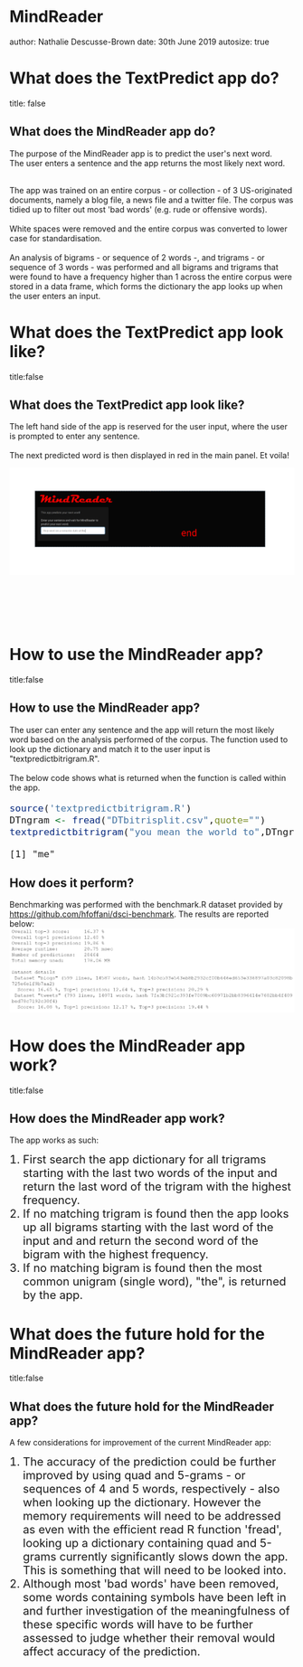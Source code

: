 <style>
.section .reveal .state-background {
    background: black;}
.section .reveal p {
    color: white;font-size: 25pt;position: fixed;font-family:'Courier',cursive;
    top: 60%;}  
.section .reveal h1{
    color: red;font-family:'Magneto',cursive;font-size: 120pt;text-align:centre; position: fixed;
    top: 40%;}
.section .reveal a:link{color: red;}
.section .reveal a:visited{color: white;}
</style>

<style>
.footer {
    color: red;
    background: white;
    position: fixed;
    <!-- top: 90%; -->
    text-align:left;
    width:100%;
}
</style>

MindReader 
========================================================
author: Nathalie Descusse-Brown
date: 30th June 2019
autosize: true



<style>
.reveal .state-background {
    background: black;}
.reveal h1{color: red;}
.reveal a{color: red;}
.reveal .slides section .slideContent h2{
    font-size: 30pt;color: red;font-family:'Courier',cursive;}
p.small {font-size: 15pt;color: red;font-family:'Courier',cursive;}
.reveal p {
    color: white;font-family:'Courier',cursive;font-size: 15pt;text-align:justify;}
</style>

What does the TextPredict app do?
========================================================
title: false
<h2>
What does the MindReader app do?
</h2>

The purpose of the MindReader app is to predict the user's next word.<br>
The user enters a sentence and the app returns the most likely next word.<br><br>

The app was trained on an entire corpus - or collection - of 3 US-originated documents, namely a blog file, a news file and a twitter file. The corpus was tidied up to filter out most 'bad words' (e.g. rude or offensive words). <br><br>
White spaces were removed and the entire corpus was converted to lower case for standardisation.<br><br>
An analysis of bigrams - or sequence of 2 words -, and trigrams - or sequence of 3 words - was performed and all bigrams and trigrams that were found to have a frequency higher than 1 across the entire corpus were stored in a data frame, which forms the dictionary the app looks up when the user enters an input.


What does the TextPredict app look like?
========================================================
title:false
<h2>What does the TextPredict app look like?</h2>

The left hand side of the app is reserved for the user input, where the user is prompted to enter any sentence.
<br><br>
The next predicted word is then displayed in red in the main panel. Et voila!

![](MindReader_screenshot.png)

<br><br>
<br><br>


<style>
.reveal a:link{color: red;}
.reveal a:visited{color: green;}
</style>

How to use the MindReader app?
========================================================
title:false
<h2>How to use the MindReader app?</h2>

The user can enter any sentence and the app will return the most likely word based on the analysis performed of the corpus.
The function used to look up the dictionary and match it to the user input is "textpredictbitrigram.R".<br><br>
The below code shows what is returned when the function is called within the app.

<font size="4.5">

```r
source('textpredictbitrigram.R')
DTngram <- fread("DTbitrisplit.csv",quote="")
textpredictbitrigram("you mean the world to",DTngram)
```

```
[1] "me"
```
</font>

<h2>How does it perform?</h2>

Benchmarking was performed with the benchmark.R dataset provided by <a>https://github.com/hfoffani/dsci-benchmark</a>. The results are reported below:
![](algorithm_performance.png)

<style>
.reveal ul, 
.reveal ol {
    font-size: 50px;
    color: white;
    font-family: 'Courier';
    text-align:justify;
}


</style>

How does the MindReader app work?
========================================================
title:false
<h2>How does the MindReader app work?</h2>

The app works as such:
<ol >
<li style="font-size:15pt">
First search the app dictionary for all trigrams starting with the last two words of the input and return the last word of the trigram with the highest frequency.</li>
<li style="font-size:15pt">If no matching trigram is found then the app looks up all bigrams starting with the last word of the input and and return the second word of the bigram with the highest frequency.</li>
<li style="font-size:15pt">If no matching bigram is found then the most common unigram (single word), "the", is returned by the app.</li>
</ol>


What does the future hold for the MindReader app?
========================================================
title:false
<h2>What does the future hold for the MindReader app?</h2>

A few considerations for improvement of the current MindReader app:
<ol >
<li style="font-size:15pt">The accuracy of the prediction could be further improved by using quad and 5-grams - or sequences of 4 and 5 words, respectively - also when looking up the dictionary.
However the memory requirements will need to be addressed as even with the efficient read R function 'fread', looking up a dictionary containing quad and 5-grams currently significantly slows down the app. This is something that will need to be looked into.</li>
<li style="font-size:15pt">Although most 'bad words' have been removed, some words containing symbols have been left in and further investigation of the meaningfulness of these specific words will have to be further assessed to judge whether their removal would affect accuracy of the prediction.</li>




